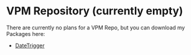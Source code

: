 # VPM Repository (currently empty)

There are currently no plans for a VPM Repo, but you can download my Packages here:

- [DateTrigger][datetrigger-url]

[datetrigger-url]: https://github.com/N1ghtTheF0x/vrchat-DateTrigger/releases/latest